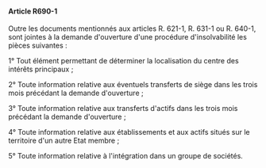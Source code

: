 #### Article R690-1

Outre les documents mentionnés aux articles R. 621-1, R. 631-1 ou R. 640-1, sont jointes à la demande d'ouverture d'une procédure d'insolvabilité les pièces suivantes :

1° Tout élément permettant de déterminer la localisation du centre des intérêts principaux ;

2° Toute information relative aux éventuels transferts de siège dans les trois mois précédant la demande d'ouverture ;

3° Toute information relative aux transferts d'actifs dans les trois mois précédant la demande d'ouverture ;

4° Toute information relative aux établissements et aux actifs situés sur le territoire d'un autre Etat membre ;

5° Toute information relative à l'intégration dans un groupe de sociétés.

